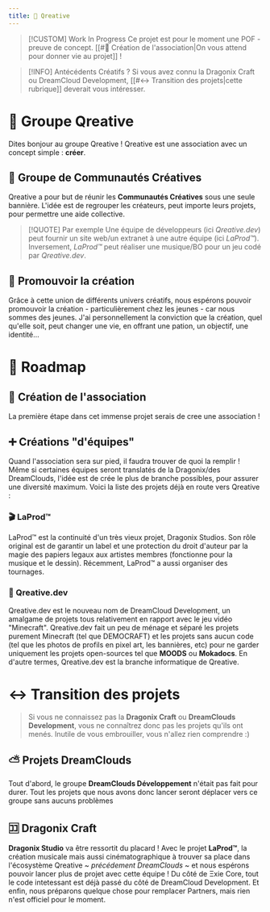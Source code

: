 ```yaml
---
title: 🌈 Qreative
---
```

> [!CUSTOM] Work In Progress
> Ce projet est pour le moment une POF - preuve de concept. [[#📑 Création de l'association|On vous attend pour donner vie au projet]] !

> [!INFO] Antécédents Créatifs ?
> Si vous avez connu la Dragonix Craft ou DreamCloud Development, [[#↔️ Transition des projets|cette rubrique]] deverait vous intéresser.
# 🌈 Groupe Qreative
Dites bonjour au groupe Qreative ! Qreative est une association avec un concept simple : **créer**.

## 🤝 Groupe de Communautés Créatives
Qreative a pour but de réunir les **Communautés Créatives** sous une seule bannière. L'idée est de regrouper les créateurs, peut importe leurs projets, pour permettre une aide collective.

> [!QUOTE] Par exemple
> Une équipe de développeurs (ici *Qreative.dev*) peut fournir un site web/un extranet à une autre équipe (ici *LaProd™*). Inversement, *LaProd™* peut réaliser une musique/BO pour un jeu codé par *Qreative.dev*.

## 💝 Promouvoir la création
Grâce à cette union de différents univers créatifs, nous espérons pouvoir promouvoir la création - particulièrement chez les jeunes - car nous sommes des jeunes. J'ai personnellement la conviction que la création, quel qu'elle soit, peut changer une vie, en offrant une pation, un objectif, une identité...

# 🌟 Roadmap
## 📑 Création de l'association
La première étape dans cet immense projet serais de cree une association ! 

## ➕️ Créations "d'équipes"
Quand l'association sera sur pied, il faudra trouver de quoi la remplir ! Même si certaines équipes seront translatés de la Dragonix/des DreamClouds, l'idée est de crée le plus de branche possibles, pour assurer une diversité maximum. Voici la liste des projets déjà en route vers Qreative :

### 🎬 LaProd™
LaProd™ est la continuité d'un très vieux projet, Dragonix Studios. Son rôle original est de garantir un label et une protection du droit d'auteur par la magie des papiers legaux aux artistes membres (fonctionne pour la musique et le dessin). Récemment, LaProd™ a aussi organiser des tournages.

### 💾 Qreative.dev
Qreative.dev est le nouveau nom de DreamCloud Development, un amalgame de projets tous relativement en rapport avec le jeu vidéo "Minecraft". Qreative.dev fait un peu de ménage et séparé les projets purement Minecraft (tel que DEMOCRAFT) et les projets sans aucun code (tel que les photos de profils en pixel art, les bannières, etc) pour ne garder uniquement les projets open-sources tel que **MOODS** ou **Mokadocs**. En d'autre termes, Qreative.dev est la branche informatique de Qreative.

# ↔️ Transition des projets
> Si vous ne connaissez pas la **Dragonix Craft** ou **DreamClouds Development**, vous ne connaîtrez donc pas les projets qu'ils ont menés. Inutile de vous embrouiller, vous n'allez rien comprendre :)
## ⛅️ Projets DreamClouds
Tout d'abord, le groupe **DreamClouds Développement** n'était pas fait pour durer. Tout les projets que nous avons donc lancer seront déplacer vers ce groupe sans aucuns problèmes

## 🈁️ Dragonix Craft
**Dragonix Studio** va être ressortit du placard ! Avec le projet **LaProd™**, la création musicale mais aussi cinématographique à trouver sa place dans l'écosystème Qreative ~ *précédement DreamClouds* ~ et nous espérons pouvoir lancer plus de projet avec cette équipe !
Du côté de Ξxie Core, tout le code intetessant est déjà passé du côté de DreamCloud Development. Et enfin, nous préparons quelque chose pour remplacer Partners, mais rien n'est officiel pour le moment.
